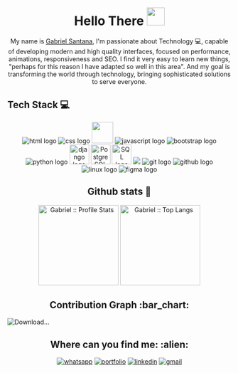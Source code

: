 <h1 align="center">
  Hello There
 <img src="https://media.giphy.com/media/hvRJCLFzcasrR4ia7z/giphy.gif" width=40>
</h1>

<p align="center">My name is <a href="https://www.linkedin.com/in/gabrielsantana444">Gabriel Santana</a>, I'm passionate about Technology 💻, capable of developing modern and high quality interfaces, focused on performance, animations, responsiveness and SEO. I find it very easy to learn new things, "perhaps for this reason I have adapted so well in this area". And my goal is transforming the world through technology, bringing sophisticated solutions to serve everyone.</p>          


## Tech Stack :computer:

<p align="center">
<img src="https://res.cloudinary.com/degkn8uwg/image/upload/v1/media-portfolio/logo/icons8-html-5-48_swrshn" alt="html logo">
<img src="https://res.cloudinary.com/degkn8uwg/image/upload/v1/media-portfolio/logo/icons8-css3-48_uuxlyk" alt="css logo">
<img src="https://res.cloudinary.com/degkn8uwg/image/upload/v1/media-portfolio/logo/icons8-sass-480_kmrvsl" width=48>
<img src="https://res.cloudinary.com/degkn8uwg/image/upload/v1/media-portfolio/logo/icons8-javascript-48_axq6xy" alt="javascript logo">
<img src="https://res.cloudinary.com/degkn8uwg/image/upload/v1/media-portfolio/logo/icons8-bootstrap-48_dlc2j5" alt="bootstrap logo">
<img src="https://res.cloudinary.com/degkn8uwg/image/upload/v1/media-portfolio/logo/icons8-python-48_ptrbhz" alt="python logo">
<img src="https://img.icons8.com/external-tal-revivo-filled-tal-revivo/50/000000/external-django-a-high-level-python-web-framework-that-encourages-rapid-development-logo-filled-tal-revivo.png" alt="django logo" width=44>
<img src="https://res.cloudinary.com/degkn8uwg/image/upload/v1/media-portfolio/logo/icons8-postgreesql-200_i6dt9m" alt="PostgreSQL logo" width=44>
<img src="https://res.cloudinary.com/degkn8uwg/image/upload/v1/media-portfolio/logo/icons8-sql-64_wx7tah" alt="SQL logo" width=44>
<img src="https://img.icons8.com/color/48/null/docker.png"/>
<img src="https://res.cloudinary.com/degkn8uwg/image/upload/v1/media-portfolio/logo/icons8-git-48_yfgmcu" alt="git logo">
<img src="https://res.cloudinary.com/degkn8uwg/image/upload/v1/media-portfolio/logo/icons8-github-48_znppps" alt="github logo">
<img src="https://res.cloudinary.com/degkn8uwg/image/upload/v1/media-portfolio/logo/icons8-linux-48_whxfao" alt="linux logo">
<img src="https://img.icons8.com/fluency/48/null/figma.png" alt="figma logo">
</p>
  
<h2 align="center">Github stats 📌</h2>
<p align="center">
<img height=180em src="https://github-readme-stats.vercel.app/api?username=GabrielSantos198&show_icons=true&theme=radical" alt="Gabriel :: Profile Stats" />
<img height=180em src="https://github-readme-stats.vercel.app/api/top-langs/?username=GabrielSantos198&langs_count=10&theme=tokyonight&layout=compact" alt="Gabriel :: Top Langs" />
</p>

<h2 align="center">Contribution Graph :bar_chart:</h2>
<img src="https://github-readme-activity-graph.cyclic.app/graph?username=GabrielSantos198&theme=react-dark" alt="Download...">

<h2 align="center">Where can you find me: :alien:</h2>

<p align="center">
<a href="https://wa.me/5583982187309?text=Bom+dia%2C+Gostaria+de+contratar+seus+servi%C3%A7os."><img src="https://img.shields.io/badge/WhatsApp-25D366?style=for-the-badge&logo=whatsapp&logoColor=white" alt="whatsapp"></a>
<a href="https://gabrielsantana.online"><img src="https://img.shields.io/badge/website-000000?style=for-the-badge&logo=About.me&logoColor=white" alt="portfolio"></a>
<a href="https://www.linkedin.com/in/gabrielsantana444"><img src="https://img.shields.io/badge/LinkedIn-0077B5?style=for-the-badge&logo=linkedin&logoColor=white" alt="linkedin"></a>
<a href="mailto:gabrielsantana9807@gmail.com"><img src="https://img.shields.io/badge/Gmail-D14836?style=for-the-badge&logo=gmail&logoColor=white" alt="gmail"></a>
</p>
